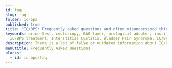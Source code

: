 ```yaml
---
id: faq
slug: faq
folder: ic-bps
published: true
title: "IC/BPS: Frequently asked questions and often misunderstood things"
keywords: urine test, cystoscopy, GAG-layer, urological adapter, instillation,
  IC/BPS treatment, Interstitial Cystitis, Bladder Pain Syndrome, IC/BPS
description: There is a lot of false or outdated information about IC/BPS on the Internet. Here you can find the most important things everyone should know about this chronic condition.
menutitle: Frequently Asked Questions
blocks:
  - id: ic-bps/faq
---
```

